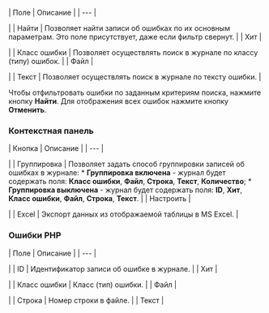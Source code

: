 | Поле | Описание |
| --- |

|
| Найти | Позволяет найти записи об ошибках по их основным параметрам. Это поле присутствует, даже если фильтр свернут. |
| Хит |

|
| Класс ошибки | Позволяет осуществлять поиск в журнале по классу (типу) ошибок. |
| Файл |

|
| Текст | Позволяет осуществлять поиск в журнале по тексту ошибки. |

Чтобы отфильтровать ошибки по заданным критериям поиска, нажмите кнопку **Найти**. Для отображения всех ошибок нажмите кнопку **Отменить**.

### Контекстная панель

| Кнопка | Описание |
| --- |

|
| Группировка | Позволяет задать способ группировки записей об ошибках в журнале:  * **Группировка включена** - журнал будет содержать поля: **Класс ошибки**, **Файл**, **Строка**, **Текст**, **Количество**; * **Группировка выключена** - журнал будет содержать поля: **ID**, **Хит**, **Класс ошибки**, **Файл**, **Строка**, **Текст**. |
| Настроить |

|
| Excel | Экспорт данных из отображаемой таблицы в MS Excel. |

### Ошибки PHP

| Поле | Описание |
| --- |

|
| ID | Идентификатор записи об ошибке в журнале. |
| Хит |

|
| Класс ошибки | Класс (тип) ошибки. |
| Файл |

|
| Строка | Номер строки в файле. |
| Текст |